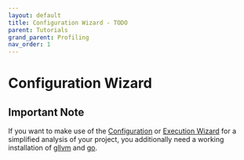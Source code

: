 ```yaml
---
layout: default
title: Configuration Wizard - TODO
parent: Tutorials
grand_parent: Profiling
nav_order: 1
---
```


# Configuration Wizard

## Important Note
If you want to make use of the [Configuration](Configuration_Wizard.md) or [Execution Wizard](Execution_Wizard.md) for a simplified analysis of your project, you additionally need a working installation of [gllvm](https://github.com/SRI-CSL/gllvm) and [go](https://go.dev/doc/install).
